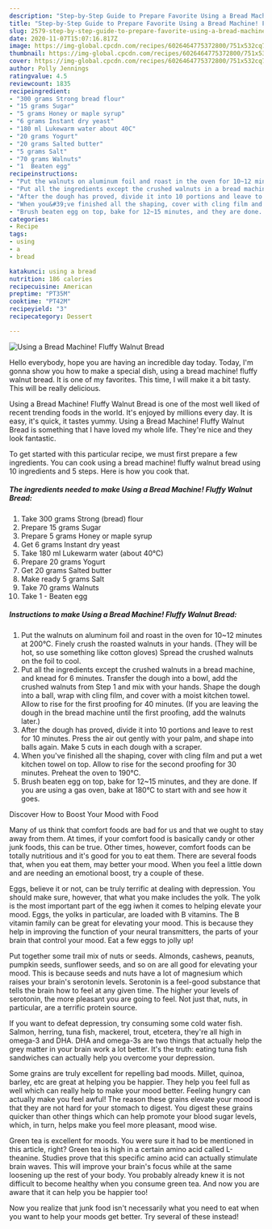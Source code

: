 ```yaml
---
description: "Step-by-Step Guide to Prepare Favorite Using a Bread Machine! Fluffy Walnut Bread"
title: "Step-by-Step Guide to Prepare Favorite Using a Bread Machine! Fluffy Walnut Bread"
slug: 2579-step-by-step-guide-to-prepare-favorite-using-a-bread-machine-fluffy-walnut-bread
date: 2020-11-07T15:07:16.817Z
image: https://img-global.cpcdn.com/recipes/6026464775372800/751x532cq70/using-a-bread-machine-fluffy-walnut-bread-recipe-main-photo.jpg
thumbnail: https://img-global.cpcdn.com/recipes/6026464775372800/751x532cq70/using-a-bread-machine-fluffy-walnut-bread-recipe-main-photo.jpg
cover: https://img-global.cpcdn.com/recipes/6026464775372800/751x532cq70/using-a-bread-machine-fluffy-walnut-bread-recipe-main-photo.jpg
author: Polly Jennings
ratingvalue: 4.5
reviewcount: 1835
recipeingredient:
- "300 grams Strong bread flour"
- "15 grams Sugar"
- "5 grams Honey or maple syrup"
- "6 grams Instant dry yeast"
- "180 ml Lukewarm water about 40C"
- "20 grams Yogurt"
- "20 grams Salted butter"
- "5 grams Salt"
- "70 grams Walnuts"
- "1  Beaten egg"
recipeinstructions:
- "Put the walnuts on aluminum foil and roast in the oven for 10~12 minutes at 200°C. Finely crush the roasted walnuts in your hands. (They will be hot, so use something like cotton gloves) Spread the crushed walnuts on the foil to cool."
- "Put all the ingredients except the crushed walnuts in a bread machine, and knead for 6 minutes. Transfer the dough into a bowl, add the crushed walnuts from Step 1 and mix with your hands. Shape the dough into a ball, wrap with cling film, and cover with a moist kitchen towel. Allow to rise for the first proofing for 40 minutes. (If you are leaving the dough in the bread machine until the first proofing, add the walnuts later.)"
- "After the dough has proved, divide it into 10 portions and leave to rest for 10 minutes. Press the air out gently with your palm, and shape into balls again. Make 5 cuts in each dough with a scraper."
- "When you&#39;ve finished all the shaping, cover with cling film and put a wet kitchen towel on top. Allow to rise for the second proofing for 30 minutes. Preheat the oven to 190°C."
- "Brush beaten egg on top, bake for 12~15 minutes, and they are done. If you are using a gas oven, bake at 180°C to start with and see how it goes."
categories:
- Recipe
tags:
- using
- a
- bread

katakunci: using a bread 
nutrition: 186 calories
recipecuisine: American
preptime: "PT35M"
cooktime: "PT42M"
recipeyield: "3"
recipecategory: Dessert

---
```



![Using a Bread Machine! Fluffy Walnut Bread](https://img-global.cpcdn.com/recipes/6026464775372800/751x532cq70/using-a-bread-machine-fluffy-walnut-bread-recipe-main-photo.jpg)

Hello everybody, hope you are having an incredible day today. Today, I'm gonna show you how to make a special dish, using a bread machine! fluffy walnut bread. It is one of my favorites. This time, I will make it a bit tasty. This will be really delicious.

Using a Bread Machine! Fluffy Walnut Bread is one of the most well liked of recent trending foods in the world. It's enjoyed by millions every day. It is easy, it's quick, it tastes yummy. Using a Bread Machine! Fluffy Walnut Bread is something that I have loved my whole life. They're nice and they look fantastic.




To get started with this particular recipe, we must first prepare a few ingredients. You can cook using a bread machine! fluffy walnut bread using 10 ingredients and 5 steps. Here is how you cook that.

<!--inarticleads1-->

##### The ingredients needed to make Using a Bread Machine! Fluffy Walnut Bread:

1. Take 300 grams Strong (bread) flour
1. Prepare 15 grams Sugar
1. Prepare 5 grams Honey or maple syrup
1. Get 6 grams Instant dry yeast
1. Take 180 ml Lukewarm water (about 40°C)
1. Prepare 20 grams Yogurt
1. Get 20 grams Salted butter
1. Make ready 5 grams Salt
1. Take 70 grams Walnuts
1. Take 1 - Beaten egg




<!--inarticleads2-->

##### Instructions to make Using a Bread Machine! Fluffy Walnut Bread:

1. Put the walnuts on aluminum foil and roast in the oven for 10~12 minutes at 200°C. Finely crush the roasted walnuts in your hands. (They will be hot, so use something like cotton gloves) Spread the crushed walnuts on the foil to cool.
1. Put all the ingredients except the crushed walnuts in a bread machine, and knead for 6 minutes. Transfer the dough into a bowl, add the crushed walnuts from Step 1 and mix with your hands. Shape the dough into a ball, wrap with cling film, and cover with a moist kitchen towel. Allow to rise for the first proofing for 40 minutes. (If you are leaving the dough in the bread machine until the first proofing, add the walnuts later.)
1. After the dough has proved, divide it into 10 portions and leave to rest for 10 minutes. Press the air out gently with your palm, and shape into balls again. Make 5 cuts in each dough with a scraper.
1. When you&#39;ve finished all the shaping, cover with cling film and put a wet kitchen towel on top. Allow to rise for the second proofing for 30 minutes. Preheat the oven to 190°C.
1. Brush beaten egg on top, bake for 12~15 minutes, and they are done. If you are using a gas oven, bake at 180°C to start with and see how it goes.




Discover How to Boost Your Mood with Food


Many of us think that comfort foods are bad for us and that we ought to stay away from them. At times, if your comfort food is basically candy or other junk foods, this can be true. Other times, however, comfort foods can be totally nutritious and it's good for you to eat them. There are several foods that, when you eat them, may better your mood. When you feel a little down and are needing an emotional boost, try a couple of these.

Eggs, believe it or not, can be truly terrific at dealing with depression. You should make sure, however, that what you make includes the yolk. The yolk is the most important part of the egg iwhen it comes to helping elevate your mood. Eggs, the yolks in particular, are loaded with B vitamins. The B vitamin family can be great for elevating your mood. This is because they help in improving the function of your neural transmitters, the parts of your brain that control your mood. Eat a few eggs to jolly up!

Put together some trail mix of nuts or seeds. Almonds, cashews, peanuts, pumpkin seeds, sunflower seeds, and so on are all good for elevating your mood. This is because seeds and nuts have a lot of magnesium which raises your brain's serotonin levels. Serotonin is a feel-good substance that tells the brain how to feel at any given time. The higher your levels of serotonin, the more pleasant you are going to feel. Not just that, nuts, in particular, are a terrific protein source.

If you want to defeat depression, try consuming some cold water fish. Salmon, herring, tuna fish, mackerel, trout, etcetera, they're all high in omega-3 and DHA. DHA and omega-3s are two things that actually help the grey matter in your brain work a lot better. It's the truth: eating tuna fish sandwiches can actually help you overcome your depression. 

Some grains are truly excellent for repelling bad moods. Millet, quinoa, barley, etc are great at helping you be happier. They help you feel full as well which can really help to make your mood better. Feeling hungry can actually make you feel awful! The reason these grains elevate your mood is that they are not hard for your stomach to digest. You digest these grains quicker than other things which can help promote your blood sugar levels, which, in turn, helps make you feel more pleasant, mood wise.

Green tea is excellent for moods. You were sure it had to be mentioned in this article, right? Green tea is high in a certain amino acid called L-theanine. Studies prove that this specific amino acid can actually stimulate brain waves. This will improve your brain's focus while at the same loosening up the rest of your body. You probably already knew it is not difficult to become healthy when you consume green tea. And now you are aware that it can help you be happier too!

Now you realize that junk food isn't necessarily what you need to eat when you want to help your moods get better. Try several of these instead!

